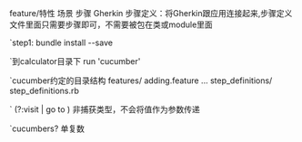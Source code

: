 feature/特性
场景
步骤
Gherkin
步骤定义：将Gherkin跟应用连接起来,步骤定义文件里面只需要步骤即可，不需要被包在类或module里面

`step1: bundle install --save

`到calculator目录下
    run 'cucumber'

`cucumber约定的目录结构
    features/
      adding.feature
      ...
      step_definitions/
        step_definitions.rb

` (?:visit | go to )
    非捕获类型，不会将值作为参数传递

`cucumbers?  单复数